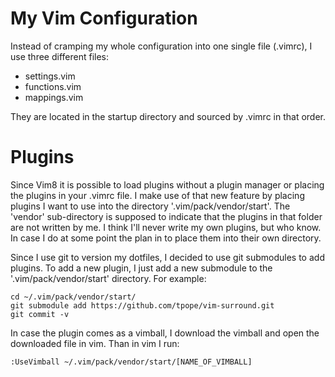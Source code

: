 # My Vim Configuration

Instead of cramping my whole configuration into one single file (.vimrc), I use
three different files:

- settings.vim
- functions.vim
- mappings.vim

They are located in the startup directory and sourced by .vimrc in that order.


# Plugins

Since Vim8 it is possible to load plugins without a plugin manager or placing
the plugins in your .vimrc file. I make use of that new feature by placing
plugins I want to use into the directory '.vim/pack/vendor/start'. The 'vendor'
sub-directory is supposed to indicate that the plugins in that folder are not
written by me. I think I'll never write my own plugins, but who know. In case I
do at some point the plan in to place them into their own directory.

Since I use git to version my dotfiles, I decided to use git submodules to add
plugins. To add a new plugin, I just add a new submodule to the
'.vim/pack/vendor/start' directory. For example:

```
cd ~/.vim/pack/vendor/start/
git submodule add https://github.com/tpope/vim-surround.git
git commit -v
```

In case the plugin comes as a vimball, I download the vimball and open the
downloaded file in vim. Than in vim I run:

```
:UseVimball ~/.vim/pack/vendor/start/[NAME_OF_VIMBALL]
```

